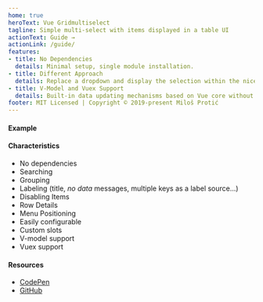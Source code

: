 ```yaml
---
home: true
heroText: Vue Gridmultiselect
tagline: Simple multi-select with items displayed in a table UI
actionText: Guide →
actionLink: /guide/
features:
- title: No Dependencies
  details: Minimal setup, single module installation.
- title: Different Approach
  details: Replace a dropdown and display the selection within the nice table/grid UI. 
- title: V-Model and Vuex Support
  details: Built-in data updating mechanisms based on Vue core without events
footer: MIT Licensed | Copyright © 2019-present Miloš Protić
---
```


#### Example

<InitialExample />

#### Characteristics

- No dependencies
- Searching
- Grouping
- Labeling (title, _no data_ messages, multiple keys as a label source...)
- Disabling Items
- Row Details
- Menu Positioning
- Easily configurable
- Custom slots
- V-model support
- Vuex support

#### Resources

- [CodePen](https://codepen.io/protic_milos/pen/vYEKywq)
- [GitHub](https://github.com/ProticM/vue-gridmultiselect)